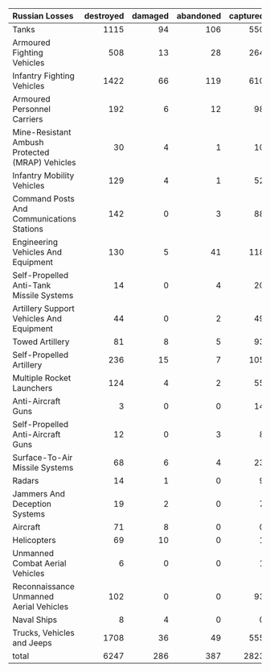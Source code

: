 | Russian Losses                                   |   destroyed |   damaged |   abandoned |   captured |   total |
|:-------------------------------------------------|------------:|----------:|------------:|-----------:|--------:|
| Tanks                                            |        1115 |        94 |         106 |        550 |    1865 |
| Armoured Fighting Vehicles                       |         508 |        13 |          28 |        264 |     813 |
| Infantry Fighting Vehicles                       |        1422 |        66 |         119 |        610 |    2217 |
| Armoured Personnel Carriers                      |         192 |         6 |          12 |         98 |     308 |
| Mine-Resistant Ambush Protected  (MRAP) Vehicles |          30 |         4 |           1 |         10 |      45 |
| Infantry Mobility Vehicles                       |         129 |         4 |           1 |         52 |     186 |
| Command Posts And Communications Stations        |         142 |         0 |           3 |         88 |     233 |
| Engineering Vehicles And Equipment               |         130 |         5 |          41 |        118 |     294 |
| Self-Propelled Anti-Tank Missile Systems         |          14 |         0 |           4 |         20 |      38 |
| Artillery Support Vehicles And Equipment         |          44 |         0 |           2 |         49 |      95 |
| Towed Artillery                                  |          81 |         8 |           5 |         93 |     187 |
| Self-Propelled Artillery                         |         236 |        15 |           7 |        105 |     363 |
| Multiple Rocket Launchers                        |         124 |         4 |           2 |         55 |     185 |
| Anti-Aircraft Guns                               |           3 |         0 |           0 |         14 |      17 |
| Self-Propelled Anti-Aircraft Guns                |          12 |         0 |           3 |          8 |      23 |
| Surface-To-Air Missile Systems                   |          68 |         6 |           4 |         23 |     101 |
| Radars                                           |          14 |         1 |           0 |          9 |      24 |
| Jammers And Deception Systems                    |          19 |         2 |           0 |          7 |      28 |
| Aircraft                                         |          71 |         8 |           0 |          0 |      79 |
| Helicopters                                      |          69 |        10 |           0 |          1 |      80 |
| Unmanned Combat Aerial Vehicles                  |           6 |         0 |           0 |          1 |       7 |
| Reconnaissance Unmanned Aerial Vehicles          |         102 |         0 |           0 |         93 |     195 |
| Naval Ships                                      |           8 |         4 |           0 |          0 |      12 |
| Trucks, Vehicles and Jeeps                       |        1708 |        36 |          49 |        555 |    2348 |
| total                                            |        6247 |       286 |         387 |       2823 |    9743 |